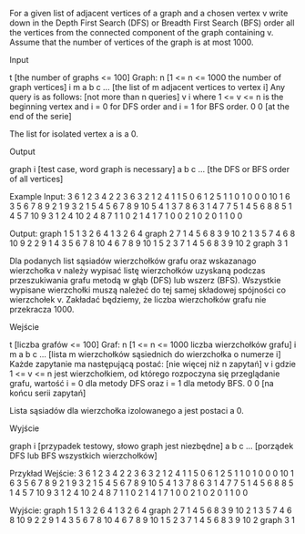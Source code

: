 For a given list of adjacent vertices of a graph and a chosen vertex v write down in the Depth First Search (DFS) or Breadth First Search (BFS) order all the vertices from the connected component of the graph containing v. Assume that the number of vertices of the graph is at most 1000.

Input

t [the number of graphs <= 100]
Graph:
n [1 <= n <= 1000 the number of graph vertices]
i m a b c ... [the list of m adjacent vertices to vertex i]
Any query is as follows: [not more than n queries]
v i
where 1 <= v <= n is the beginning vertex and i = 0 for DFS order and i = 1 for BFS order.
0 0 [at the end of the serie]

The list for isolated vertex a is a 0.

Output

graph i [test case, word graph is necessary]
a b c ... [the DFS or BFS order of all vertices]

Example
Input:
3
6
1 2 3 4
2 2 3 6
3 2 1 2
4 1 1
5 0
6 1 2
5 1
1 0
1 0
0 0
10
1 6 3 5 6 7 8 9
2 1 9
3 2 1 5
4 5 6 7 8 9 10
5 4 1 3 7 8
6 3 1 4 7
7 5 1 4 5 6 8
8 5 1 4 5 7 10
9 3 1 2 4
10 2 4 8
7 1
1 0
2 1
4 1
7 1
0 0
2
1 0
2 0
1 1
0 0

Output:
graph 1
5
1 3 2 6 4
1 3 2 6 4
graph 2
7 1 4 5 6 8 3 9 10 2
1 3 5 7 4 6 8 10 9 2
2 9 1 4 3 5 6 7 8 10
4 6 7 8 9 10 1 5 2 3
7 1 4 5 6 8 3 9 10 2
graph 3
1






Dla podanych list sąsiadów wierzchołków grafu oraz wskazanago wierzchołka v należy wypisać listę wierzchołków uzyskaną podczas przeszukiwania grafu metodą w głąb (DFS) lub wszerz (BFS). Wszystkie wypisane wierzchołki muszą należeć do tej samej składowej spójności co wierzchołek v. Zakładać będziemy, że liczba wierzchołków grafu nie przekracza 1000.

Wejście

t [liczba grafów <= 100]
Graf:
n [1 <= n <= 1000 liczba wierzchołków grafu]
i m a b c ... [lista m wierzchołków sąsiednich do wierzchołka o numerze i]
Każde zapytanie ma następującą postać: [nie więcej niż n zapytań]
v i
gdzie 1 <= v <= n jest wierzchołkiem, od którego rozpoczyna się przeglądanie grafu, wartość i = 0 dla metody DFS oraz i = 1 dla metody BFS.
0 0 [na końcu serii zapytań]

Lista sąsiadów dla wierzchołka izolowanego a jest postaci a 0.

Wyjście

graph i [przypadek testowy, słowo graph jest niezbędne]
a b c ... [porządek DFS lub BFS wszystkich wierzchołków]

Przykład
Wejście:
3
6
1 2 3 4
2 2 3 6
3 2 1 2
4 1 1
5 0
6 1 2
5 1
1 0
1 0
0 0
10
1 6 3 5 6 7 8 9
2 1 9
3 2 1 5
4 5 6 7 8 9 10
5 4 1 3 7 8
6 3 1 4 7
7 5 1 4 5 6 8
8 5 1 4 5 7 10
9 3 1 2 4
10 2 4 8
7 1
1 0
2 1
4 1
7 1
0 0
2
1 0
2 0
1 1
0 0

Wyjście:
graph 1
5
1 3 2 6 4
1 3 2 6 4
graph 2
7 1 4 5 6 8 3 9 10 2
1 3 5 7 4 6 8 10 9 2
2 9 1 4 3 5 6 7 8 10
4 6 7 8 9 10 1 5 2 3
7 1 4 5 6 8 3 9 10 2
graph 3
1